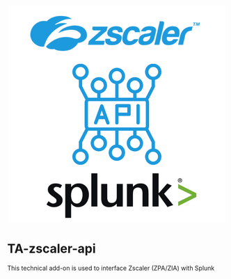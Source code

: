 <p align="center">
  <img src="https://github.com/LetMeR00t/TA-zscaler-api/blob/main/images/logo.png?raw=true" alt="Logo TA-zscaler-api"/>
</p>

# TA-zscaler-api
This technical add-on is used to interface Zscaler (ZPA/ZIA) with Splunk